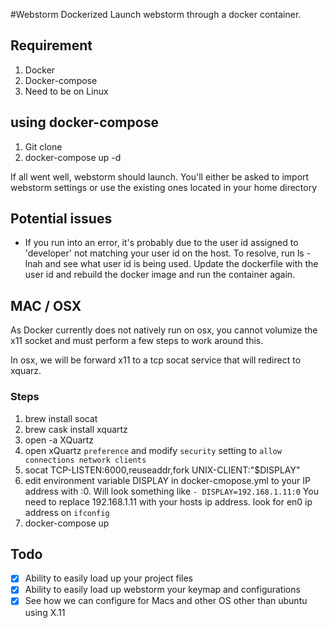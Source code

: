 #Webstorm Dockerized
Launch webstorm through a docker container.

## Requirement
1. Docker
2. Docker-compose
3. Need to be on Linux

## using docker-compose
1. Git clone
2. docker-compose up -d

If all went well, webstorm should launch. You'll either be asked to import webstorm settings or use the existing ones located in your home directory

## Potential issues
- If you run into an error, it's probably due to the user id assigned to 'developer' not matching your user id on the host. To resolve, run ls -lnah and see what user id is being used. Update the dockerfile with the user id and rebuild the docker image and run the container again.

## MAC / OSX
As Docker currently does not natively run on osx, you cannot volumize the x11 socket and must perform a few steps to work around this. 

In osx, we will be forward x11 to a tcp socat service that will redirect to xquarz.

### Steps
1. brew install socat   
2. brew cask install xquartz
3. open -a XQuartz
4. open xQuartz `preference` and modify `security` setting to `allow connections network clients`
6. socat TCP-LISTEN:6000,reuseaddr,fork UNIX-CLIENT:\"$DISPLAY\"
7. edit environment variable DISPLAY in docker-cmopose.yml to your IP address with :0. Will look something like `- DISPLAY=192.168.1.11:0` You need to replace 192.168.1.11 with your hosts ip address. look for en0 ip address on `ifconfig`
8. docker-compose up
 

## Todo
- [x] Ability to easily load up your project files
- [x] Ability to easily load up webstorm your keymap and configurations
- [x] See how we can configure for Macs and other OS other than ubuntu using X.11
